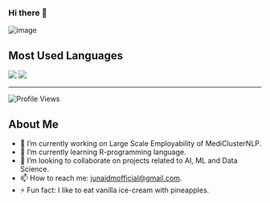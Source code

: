 ### Hi there 👋

![image](https://github.com/junaidjmomin/junaidjmomin/assets/121440706/d9226ddc-57c3-43bb-871c-57191147c6dd)

## Most Used Languages

![](https://raw.githubusercontent.com/junaidjmomin/github-stats/master/generated/overview.svg#gh-dark-mode-only)
![](https://raw.githubusercontent.com/junaidjmomin/github-stats/master/generated/overview.svg#gh-light-mode-only)

---

![Profile Views](https://komarev.com/ghpvc/?username=junaidjmomin&color=blueviolet) 

<!-- You can add a section with some introduction or about yourself -->

## About Me

- 🔭 I’m currently working on Large Scale Employability of MediClusterNLP.
- 🌱 I’m currently learning R-programming language.
- 👯 I’m looking to collaborate on projects related to AI, ML and Data Science.
- 📫 How to reach me: junaidmofficial@gmail.com.
- ⚡ Fun fact: I like to eat vanilla ice-cream with pineapples.
